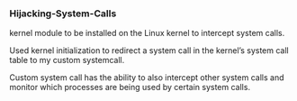 ### Hijacking-System-Calls

kernel module to be installed on the Linux kernel to intercept system calls.

Used kernel initialization to redirect a system call in the kernel’s system call table to my custom systemcall.

Custom system call has the ability to also intercept other system calls and monitor which processes are being used by certain system calls.
